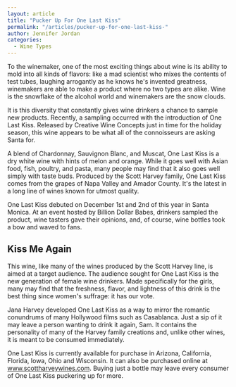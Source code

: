```yaml
---
layout: article
title: "Pucker Up For One Last Kiss"
permalink: "/articles/pucker-up-for-one-last-kiss-"
author: Jennifer Jordan
categories:
  - Wine Types
---
```


To the winemaker, one of the most exciting things about wine is its ability to mold into all kinds of flavors: like a mad scientist who mixes the contents of test tubes, laughing arrogantly as he knows he's invented greatness, winemakers are able to make a product where no two types are alike. Wine is the snowflake of the alcohol world and winemakers are the snow clouds.

It is this diversity that constantly gives wine drinkers a chance to sample new products. Recently, a sampling occurred with the introduction of One Last Kiss. Released by Creative Wine Concepts just in time for the holiday season, this wine appears to be what all of the connoisseurs are asking Santa for.

A blend of Chardonnay, Sauvignon Blanc, and Muscat, One Last Kiss is a dry white wine with hints of melon and orange. While it goes well with Asian food, fish, poultry, and pasta, many people may find that it also goes well simply with taste buds. Produced by the Scott Harvey family, One Last Kiss comes from the grapes of Napa Valley and Amador County. It's the latest in a long line of wines known for utmost quality.

One Last Kiss debuted on December 1st and 2nd of this year in Santa Monica. At an event hosted by Billion Dollar Babes, drinkers sampled the product, wine tasters gave their opinions, and, of course, wine bottles took a bow and waved to fans.

## Kiss Me Again

This wine, like many of the wines produced by the Scott Harvey line, is aimed at a target audience. The audience sought for One Last Kiss is the new generation of female wine drinkers. Made specifically for the girls, many may find that the freshness, flavor, and lightness of this drink is the best thing since women's suffrage: it has our vote.

Jana Harvey developed One Last Kiss as a way to mirror the romantic conundrums of many Hollywood films such as Casablanca. Just a sip of it may leave a person wanting to drink it again, Sam. It contains the personality of many of the Harvey family creations and, unlike other wines, it is meant to be consumed immediately.

One Last Kiss is currently available for purchase in Arizona, California, Florida, Iowa, Ohio and Wisconsin. It can also be purchased online at www.scottharveywines.com. Buying just a bottle may leave every consumer of One Last Kiss puckering up for more.
